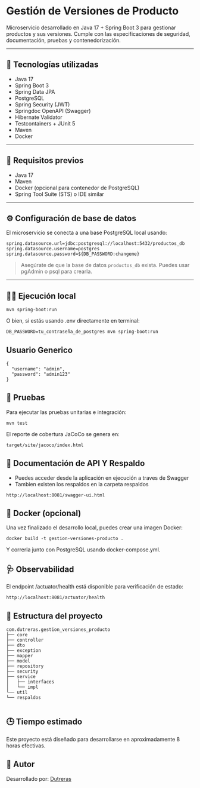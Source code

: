 # Gestión de Versiones de Producto

Microservicio desarrollado en Java 17 + Spring Boot 3 para gestionar productos y sus versiones. Cumple con las especificaciones de seguridad, documentación, pruebas y contenedorización.

---

## 🚀 Tecnologías utilizadas

- Java 17
- Spring Boot 3
- Spring Data JPA
- PostgreSQL
- Spring Security (JWT)
- Springdoc OpenAPI (Swagger)
- Hibernate Validator
- Testcontainers + JUnit 5
- Maven
- Docker

---

## 🧪 Requisitos previos

- Java 17
- Maven
- Docker (opcional para contenedor de PostgreSQL)
- Spring Tool Suite (STS) o IDE similar

---

## ⚙️ Configuración de base de datos

El microservicio se conecta a una base PostgreSQL local usando:

```
spring.datasource.url=jdbc:postgresql://localhost:5432/productos_db
spring.datasource.username=postgres
spring.datasource.password=${DB_PASSWORD:changeme}

```


> Asegúrate de que la base de datos `productos_db` exista. Puedes usar pgAdmin o psql para crearla.

---

## 🧑‍💻 Ejecución local

```
mvn spring-boot:run
```
O bien, si estás usando .env directamente en terminal:


```
DB_PASSWORD=tu_contraseña_de_postgres mvn spring-boot:run

```

##  Usuario Generico

```
{
  "username": "admin",
  "password": "admin123"
}

```
## 🧪 Pruebas
Para ejecutar las pruebas unitarias e integración:

```
mvn test

```

El reporte de cobertura JaCoCo se genera en:

```
target/site/jacoco/index.html
```


## 📄 Documentación de API Y Respaldo
- Puedes acceder desde la aplicación en ejecución a traves de Swagger
- Tambien existen los respaldos en la carpeta respaldos

```
http://localhost:8081/swagger-ui.html
```

## 🐳 Docker (opcional)

Una vez finalizado el desarrollo local, puedes crear una imagen Docker:

```
docker build -t gestion-versiones-producto .
```

Y correrla junto con PostgreSQL usando docker-compose.yml.



## 🩺 Observabilidad
El endpoint /actuator/health está disponible para verificación de estado:

```
http://localhost:8081/actuator/health
```

## 📁 Estructura del proyecto

```
com.dutreras.gestion_versiones_producto
├── core
├── controller
├── dto
├── exception
├── mapper
├── model
├── repository
├── security
├── service
│   ├── interfaces
│   └── impl
└── util
└── respaldos


```

## 🕒 Tiempo estimado
Este proyecto está diseñado para desarrollarse en aproximadamente 8 horas efectivas.

## 🧑 Autor
Desarrollado por: [Dutreras](https://github.com/dutreras369)
